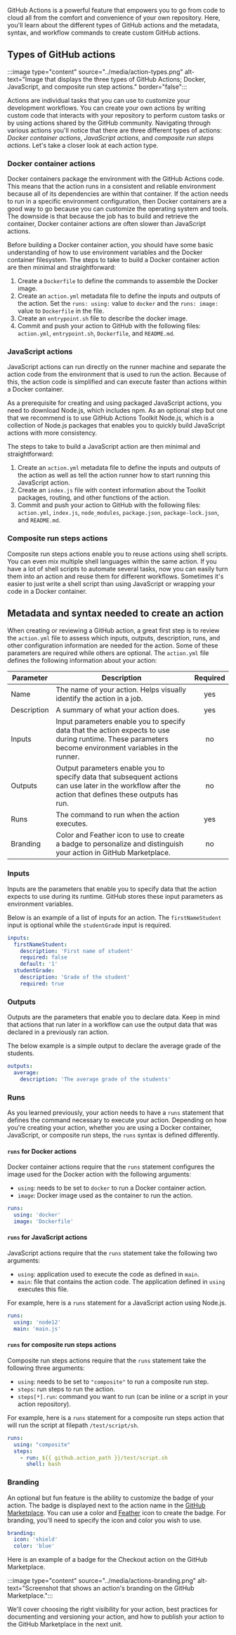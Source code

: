 GitHub Actions is a powerful feature that empowers you to go from code to cloud all from the comfort and convenience of your own repository. Here, you'll learn about the different types of GitHub actions and the metadata, syntax, and workflow commands to create custom GitHub actions. 

## Types of GitHub actions

:::image type="content" source="../media/action-types.png" alt-text="Image that displays the three types of GitHub Actions; Docker, JavaScript, and composite run step actions." border="false":::

Actions are individual tasks that you can use to customize your development workflows. You can create your own actions by writing custom code that interacts with your repository to perform custom tasks or by using actions shared by the GitHub community. Navigating through various actions you'll notice that there are three different types of actions: _Docker container actions_, _JavaScript actions_, and _composite run steps actions_. Let's take a closer look at each action type.

### Docker container actions

Docker containers package the environment with the GitHub Actions code. This means that the action runs in a consistent and reliable environment because all of its dependencies are within that container. If the action needs to run in a specific environment configuration, then Docker containers are a good way to go because you can customize the operating system and tools. The downside is that because the job has to build and retrieve the container, Docker container actions are often slower than JavaScript actions.

Before building a Docker container action, you should have some basic understanding of how to use environment variables and the Docker container filesystem. The steps to take to build a Docker container action are then minimal and straightforward:

1. Create a `Dockerfile` to define the commands to assemble the Docker image.
2. Create an `action.yml` metadata file to define the inputs and outputs of the action. Set the `runs: using:` value to `docker` and the `runs: image:` value to `Dockerfile` in the file.
3. Create an `entrypoint.sh` file to describe the docker image.
4. Commit and push your action to GitHub with the following files: `action.yml`, `entrypoint.sh`, `Dockerfile`, and `README.md`.

### JavaScript actions

JavaScript actions can run directly on the runner machine and separate the action code from the environment that is used to run the action. Because of this, the action code is simplified and can execute faster than actions within a Docker container.

As a prerequisite for creating and using packaged JavaScript actions, you need to download Node.js, which includes npm. As an optional step but one that we recommend is to use GitHub Actions Toolkit Node.js, which is a collection of Node.js packages that enables you to quickly build JavaScript actions with more consistency.

The steps to take to build a JavaScript action are then minimal and straightforward:

1. Create an `action.yml` metadata file to define the inputs and outputs of the action as well as tell the action runner how to start running this JavaScript action.
2. Create an `index.js` file with context information about the Toolkit packages, routing, and other functions of the action.
3. Commit and push your action to GitHub with the following files: `action.yml`, `index.js`, `node_modules`, `package.json`, `package-lock.json`, and `README.md`.

### Composite run steps actions

Composite run steps actions enable you to reuse actions using shell scripts. You can even mix multiple shell languages within the same action. If you have a lot of shell scripts to automate several tasks, now you can easily turn them into an action and reuse them for different workflows. Sometimes it's easier to just write a shell script than using JavaScript or wrapping your code in a Docker container.

## Metadata and syntax needed to create an action

When creating or reviewing a GitHub action, a great first step is to review the `action.yml` file to assess which inputs, outputs, description, runs, and other configuration information are needed for the action. Some of these parameters are required while others are optional. The `action.yml` file defines the following information about your action:

| Parameter   | Description                                                                                                                                            |      Required      |
| ----------- | ------------------------------------------------------------------------------------------------------------------------------------------------------ | :----------------: |
| Name        | The name of your action. Helps visually identify the action in a job.                                                                                 | yes |
| Description | A summary of what your action does.                                                                                                                    | yes |
| Inputs      | Input parameters enable you to specify data that the action expects to use during runtime. These parameters become environment variables in the runner. |         no         |
| Outputs     | Output parameters enable you to specify data that subsequent actions can use later in the workflow after the action that defines these outputs has run.                          |         no         |
| Runs        | The command to run when the action executes.                                                                                                           | yes |
| Branding    |  Color and Feather icon to use to create a badge to personalize and distinguish your action in GitHub Marketplace.                               |         no         |


### Inputs

Inputs are the parameters that enable you to specify data that the action expects to use during its runtime. GitHub stores these input parameters as environment variables.

Below is an example of a list of inputs for an action. The `firstNameStudent` input is optional while the `studentGrade` input is required.

```yml
inputs:
  firstNameStudent:
    description: 'First name of student'
    required: false
    default: '1'
  studentGrade:
    description: 'Grade of the student'
    required: true
```

### Outputs

Outputs are the parameters that enable you to declare data. Keep in mind that actions that run later in a workflow can use the output data that was declared in a previously ran action.

The below example is a simple output to declare the average grade of the students.

```yml
outputs:
  average:
    description: 'The average grade of the students'
```

### Runs

As you learned previously, your action needs to have a `runs` statement that defines the command necessary to execute your action. Depending on how you're creating your action, whether you are using a Docker container, JavaScript, or composite run steps, the `runs` syntax is defined differently.

#### `runs` for Docker actions

Docker container actions require that the `runs` statement configures the image used for the Docker action with the following arguments:

- `using`: needs to be set to `docker` to run a Docker container action.
- `image`: Docker image used as the container to run the action.

```yml
runs:
  using: 'docker'
  image: 'Dockerfile'
```


#### `runs` for JavaScript actions

JavaScript actions require that the `runs` statement take the following two arguments:

- `using`: application used to execute the code as defined in `main`.
- `main`: file that contains the action code. The application defined in `using` executes this file.

For example, here is a `runs` statement for a JavaScript action using Node.js.

```yml
runs:
  using: 'node12'
  main: 'main.js'
```

#### `runs` for composite run steps actions

Composite run steps actions require that the `runs` statement take the following three arguments:

- `using`: needs to be set to `"composite"` to run a composite run step.
- `steps`: run steps to run the action.
- `steps[*].run`: command you want to run (can be inline or a script in your action repository).

For example, here is a `runs` statement for a composite run steps action that will run the script at filepath `/test/script/sh`.

```yml
runs:
  using: "composite"
  steps:
    - run: ${{ github.action_path }}/test/script.sh
      shell: bash
```

### Branding

An optional but fun feature is the ability to customize the badge of your action. The badge is displayed next to the action name in the [GitHub Marketplace](https://github.com/marketplace?type=actions). You can use a color and [Feather](https://feathericons.com/) icon to create the badge. For branding, you'll need to specify the icon and color you wish to use.

```yml
branding:
  icon: 'shield'  
  color: 'blue'
```

Here is an example of a badge for the Checkout action on the GitHub Marketplace.

:::image type="content" source="../media/actions-branding.png" alt-text="Screenshot that shows an action's branding on the GitHub Marketplace.":::

We'll cover choosing the right visibility for your action, best practices for documenting and versioning your action, and how to publish your action to the GitHub Marketplace in the next unit.
